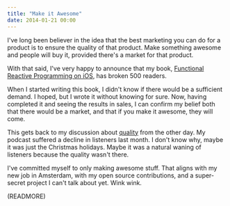 ```yaml
---
title: "Make it Awesome"
date: 2014-01-21 00:00
---
```


I've long been believer in the idea that the best marketing you can do for a product is to ensure the quality of that product. Make something awesome and people will buy it, provided there's a market for that product.

With that said, I've very happy to announce that my book, [Functional Reactive Programming on iOS](https://leanpub.com/iosfrp/), has broken 500 readers.

When I started writing this book, I didn't know if there would be a sufficient demand. I hoped, but I wrote it without knowing for sure. Now, having completed it and seeing the results in sales, I can confirm my belief both that there would be a market, and that if you make it awesome, they will come.

This gets back to my discussion about [quality](/blog/quality) from the other day. My podcast suffered a decline in listeners last month. I don't know why, maybe it was just the Christmas holidays. Maybe it was a natural waning of listeners because the quality wasn't there.

I've committed myself to only making awesome stuff. That aligns with my new job in Amsterdam, with my open source contributions, and a super-secret project I can't talk about yet. Wink wink.

(READMORE)
